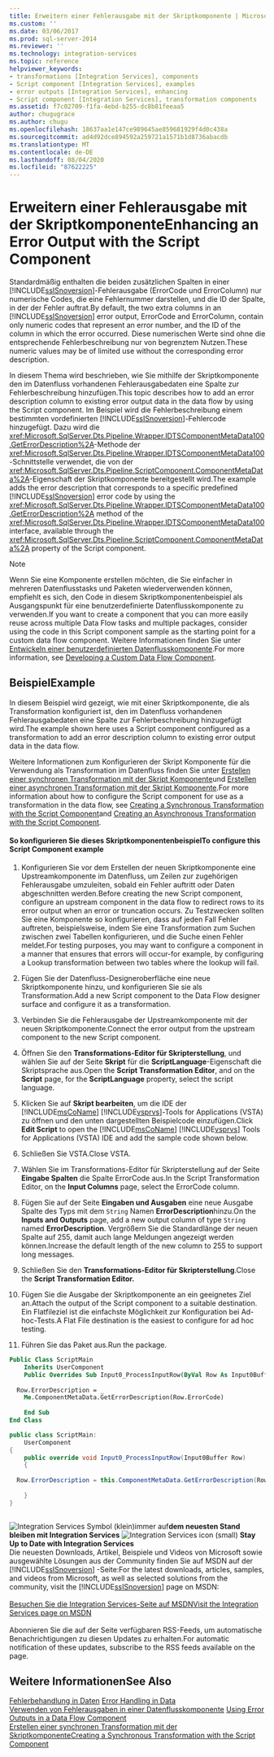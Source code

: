 ```yaml
---
title: Erweitern einer Fehlerausgabe mit der Skriptkomponente | Microsoft-Dokumentation
ms.custom: ''
ms.date: 03/06/2017
ms.prod: sql-server-2014
ms.reviewer: ''
ms.technology: integration-services
ms.topic: reference
helpviewer_keywords:
- transformations [Integration Services], components
- Script component [Integration Services], examples
- error outputs [Integration Services], enhancing
- Script component [Integration Services], transformation components
ms.assetid: f7c02709-f1fa-4ebd-b255-dc8b81feeaa5
author: chugugrace
ms.author: chugu
ms.openlocfilehash: 18637aa1e147ce989645ae859681929f4d0c438a
ms.sourcegitcommit: ad4d92dce894592a259721a1571b1d8736abacdb
ms.translationtype: MT
ms.contentlocale: de-DE
ms.lasthandoff: 08/04/2020
ms.locfileid: "87622225"
---
```

# <a name="enhancing-an-error-output-with-the-script-component"></a><span data-ttu-id="81af6-102">Erweitern einer Fehlerausgabe mit der Skriptkomponente</span><span class="sxs-lookup"><span data-stu-id="81af6-102">Enhancing an Error Output with the Script Component</span></span>
  <span data-ttu-id="81af6-103">Standardmäßig enthalten die beiden zusätzlichen Spalten in einer [!INCLUDE[ssISnoversion](../../includes/ssisnoversion-md.md)]-Fehlerausgabe (ErrorCode und ErrorColumn) nur numerische Codes, die eine Fehlernummer darstellen, und die ID der Spalte, in der der Fehler auftrat.</span><span class="sxs-lookup"><span data-stu-id="81af6-103">By default, the two extra columns in an [!INCLUDE[ssISnoversion](../../includes/ssisnoversion-md.md)] error output, ErrorCode and ErrorColumn, contain only numeric codes that represent an error number, and the ID of the column in which the error occurred.</span></span> <span data-ttu-id="81af6-104">Diese numerischen Werte sind ohne die entsprechende Fehlerbeschreibung nur von begrenztem Nutzen.</span><span class="sxs-lookup"><span data-stu-id="81af6-104">These numeric values may be of limited use without the corresponding error description.</span></span>  
  
 <span data-ttu-id="81af6-105">In diesem Thema wird beschrieben, wie Sie mithilfe der Skriptkomponente den im Datenfluss vorhandenen Fehlerausgabedaten eine Spalte zur Fehlerbeschreibung hinzufügen.</span><span class="sxs-lookup"><span data-stu-id="81af6-105">This topic describes how to add an error description column to existing error output data in the data flow by using the Script component.</span></span> <span data-ttu-id="81af6-106">Im Beispiel wird die Fehlerbeschreibung einem bestimmten vordefinierten [!INCLUDE[ssISnoversion](../../includes/ssisnoversion-md.md)]-Fehlercode hinzugefügt. Dazu wird die <xref:Microsoft.SqlServer.Dts.Pipeline.Wrapper.IDTSComponentMetaData100.GetErrorDescription%2A>-Methode der <xref:Microsoft.SqlServer.Dts.Pipeline.Wrapper.IDTSComponentMetaData100>-Schnittstelle verwendet, die von der <xref:Microsoft.SqlServer.Dts.Pipeline.ScriptComponent.ComponentMetaData%2A>-Eigenschaft der Skriptkomponente bereitgestellt wird.</span><span class="sxs-lookup"><span data-stu-id="81af6-106">The example adds the error description that corresponds to a specific predefined [!INCLUDE[ssISnoversion](../../includes/ssisnoversion-md.md)] error code by using the <xref:Microsoft.SqlServer.Dts.Pipeline.Wrapper.IDTSComponentMetaData100.GetErrorDescription%2A> method of the <xref:Microsoft.SqlServer.Dts.Pipeline.Wrapper.IDTSComponentMetaData100> interface, available through the <xref:Microsoft.SqlServer.Dts.Pipeline.ScriptComponent.ComponentMetaData%2A> property of the Script component.</span></span>  
  
> [!NOTE]  
>  <span data-ttu-id="81af6-107">Wenn Sie eine Komponente erstellen möchten, die Sie einfacher in mehreren Datenflusstasks und Paketen wiederverwenden können, empfiehlt es sich, den Code in diesem Skriptkomponentenbeispiel als Ausgangspunkt für eine benutzerdefinierte Datenflusskomponente zu verwenden.</span><span class="sxs-lookup"><span data-stu-id="81af6-107">If you want to create a component that you can more easily reuse across multiple Data Flow tasks and multiple packages, consider using the code in this Script component sample as the starting point for a custom data flow component.</span></span> <span data-ttu-id="81af6-108">Weitere Informationen finden Sie unter [Entwickeln einer benutzerdefinierten Datenflusskomponente](../extending-packages-custom-objects/data-flow/developing-a-custom-data-flow-component.md).</span><span class="sxs-lookup"><span data-stu-id="81af6-108">For more information, see [Developing a Custom Data Flow Component](../extending-packages-custom-objects/data-flow/developing-a-custom-data-flow-component.md).</span></span>  
  
## <a name="example"></a><span data-ttu-id="81af6-109">Beispiel</span><span class="sxs-lookup"><span data-stu-id="81af6-109">Example</span></span>  
 <span data-ttu-id="81af6-110">In diesem Beispiel wird gezeigt, wie mit einer Skriptkomponente, die als Transformation konfiguriert ist, den im Datenfluss vorhandenen Fehlerausgabedaten eine Spalte zur Fehlerbeschreibung hinzugefügt wird.</span><span class="sxs-lookup"><span data-stu-id="81af6-110">The example shown here uses a Script component configured as a transformation to add an error description column to existing error output data in the data flow.</span></span>  
  
 <span data-ttu-id="81af6-111">Weitere Informationen zum Konfigurieren der Skript Komponente für die Verwendung als Transformation im Datenfluss finden Sie unter [Erstellen einer synchronen Transformation mit der Skript Komponente](../extending-packages-scripting-data-flow-script-component-types/creating-a-synchronous-transformation-with-the-script-component.md)und [Erstellen einer asynchronen Transformation mit der Skript Komponente](../extending-packages-scripting-data-flow-script-component-types/creating-an-asynchronous-transformation-with-the-script-component.md).</span><span class="sxs-lookup"><span data-stu-id="81af6-111">For more information about how to configure the Script component for use as a transformation in the data flow, see [Creating a Synchronous Transformation with the Script Component](../extending-packages-scripting-data-flow-script-component-types/creating-a-synchronous-transformation-with-the-script-component.md)and [Creating an Asynchronous Transformation with the Script Component](../extending-packages-scripting-data-flow-script-component-types/creating-an-asynchronous-transformation-with-the-script-component.md).</span></span>  
  
#### <a name="to-configure-this-script-component-example"></a><span data-ttu-id="81af6-112">So konfigurieren Sie dieses Skriptkomponentenbeispiel</span><span class="sxs-lookup"><span data-stu-id="81af6-112">To configure this Script Component example</span></span>  
  
1.  <span data-ttu-id="81af6-113">Konfigurieren Sie vor dem Erstellen der neuen Skriptkomponente eine Upstreamkomponente im Datenfluss, um Zeilen zur zugehörigen Fehlerausgabe umzuleiten, sobald ein Fehler auftritt oder Daten abgeschnitten werden.</span><span class="sxs-lookup"><span data-stu-id="81af6-113">Before creating the new Script component, configure an upstream component in the data flow to redirect rows to its error output when an error or truncation occurs.</span></span> <span data-ttu-id="81af6-114">Zu Testzwecken sollten Sie eine Komponente so konfigurieren, dass auf jeden Fall Fehler auftreten, beispielsweise, indem Sie eine Transformation zum Suchen zwischen zwei Tabellen konfigurieren, und die Suche einen Fehler meldet.</span><span class="sxs-lookup"><span data-stu-id="81af6-114">For testing purposes, you may want to configure a component in a manner that ensures that errors will occur-for example, by configuring a Lookup transformation between two tables where the lookup will fail.</span></span>  
  
2.  <span data-ttu-id="81af6-115">Fügen Sie der Datenfluss-Designeroberfläche eine neue Skriptkomponente hinzu, und konfigurieren Sie sie als Transformation.</span><span class="sxs-lookup"><span data-stu-id="81af6-115">Add a new Script component to the Data Flow designer surface and configure it as a transformation.</span></span>  
  
3.  <span data-ttu-id="81af6-116">Verbinden Sie die Fehlerausgabe der Upstreamkomponente mit der neuen Skriptkomponente.</span><span class="sxs-lookup"><span data-stu-id="81af6-116">Connect the error output from the upstream component to the new Script component.</span></span>  
  
4.  <span data-ttu-id="81af6-117">Öffnen Sie den **Transformations-Editor für Skripterstellung**, und wählen Sie auf der Seite **Skript** für die **ScriptLanguage**-Eigenschaft die Skriptsprache aus.</span><span class="sxs-lookup"><span data-stu-id="81af6-117">Open the **Script Transformation Editor**, and on the **Script** page, for the **ScriptLanguage** property, select the script language.</span></span>  
  
5.  <span data-ttu-id="81af6-118">Klicken Sie auf **Skript bearbeiten**, um die IDE der [!INCLUDE[msCoName](../../includes/msconame-md.md)] [!INCLUDE[vsprvs](../../includes/vsprvs-md.md)]-Tools for Applications (VSTA) zu öffnen und den unten dargestellten Beispielcode einzufügen.</span><span class="sxs-lookup"><span data-stu-id="81af6-118">Click **Edit Script** to open the [!INCLUDE[msCoName](../../includes/msconame-md.md)] [!INCLUDE[vsprvs](../../includes/vsprvs-md.md)] Tools for Applications (VSTA) IDE and add the sample code shown below.</span></span>  
  
6.  <span data-ttu-id="81af6-119">Schließen Sie VSTA.</span><span class="sxs-lookup"><span data-stu-id="81af6-119">Close VSTA.</span></span>  
  
7.  <span data-ttu-id="81af6-120">Wählen Sie im Transformations-Editor für Skripterstellung auf der Seite **Eingabe Spalten** die Spalte ErrorCode aus.</span><span class="sxs-lookup"><span data-stu-id="81af6-120">In the Script Transformation Editor, on the **Input Columns** page, select the ErrorCode column.</span></span>  
  
8.  <span data-ttu-id="81af6-121">Fügen Sie auf der Seite **Eingaben und Ausgaben** eine neue Ausgabe Spalte des Typs mit dem `String` Namen **ErrorDescription**hinzu.</span><span class="sxs-lookup"><span data-stu-id="81af6-121">On the **Inputs and Outputs** page, add a new output column of type `String` named **ErrorDescription**.</span></span> <span data-ttu-id="81af6-122">Vergrößern Sie die Standardlänge der neuen Spalte auf 255, damit auch lange Meldungen angezeigt werden können.</span><span class="sxs-lookup"><span data-stu-id="81af6-122">Increase the default length of the new column to 255 to support long messages.</span></span>  
  
9. <span data-ttu-id="81af6-123">Schließen Sie den **Transformations-Editor für Skripterstellung**.</span><span class="sxs-lookup"><span data-stu-id="81af6-123">Close the **Script Transformation Editor.**</span></span>  
  
10. <span data-ttu-id="81af6-124">Fügen Sie die Ausgabe der Skriptkomponente an ein geeignetes Ziel an.</span><span class="sxs-lookup"><span data-stu-id="81af6-124">Attach the output of the Script component to a suitable destination.</span></span> <span data-ttu-id="81af6-125">Ein Flatfileziel ist die einfachste Möglichkeit zur Konfiguration bei Ad-hoc-Tests.</span><span class="sxs-lookup"><span data-stu-id="81af6-125">A Flat File destination is the easiest to configure for ad hoc testing.</span></span>  
  
11. <span data-ttu-id="81af6-126">Führen Sie das Paket aus.</span><span class="sxs-lookup"><span data-stu-id="81af6-126">Run the package.</span></span>  
  
```vb  
Public Class ScriptMain  
    Inherits UserComponent  
    Public Overrides Sub Input0_ProcessInputRow(ByVal Row As Input0Buffer)  
  
  Row.ErrorDescription = _  
    Me.ComponentMetaData.GetErrorDescription(Row.ErrorCode)  
  
    End Sub  
End Class  
```  
  
```csharp  
public class ScriptMain:  
    UserComponent  
{  
    public override void Input0_ProcessInputRow(Input0Buffer Row)  
    {  
  
  Row.ErrorDescription = this.ComponentMetaData.GetErrorDescription(Row.ErrorCode);  
  
    }  
}  
  
```  
  
<span data-ttu-id="81af6-127">![Integration Services Symbol (klein)](../media/dts-16.gif "Integration Services (kleines Symbol)")immer auf**dem neuesten Stand bleiben mit Integration Services**  </span><span class="sxs-lookup"><span data-stu-id="81af6-127">![Integration Services icon (small)](../media/dts-16.gif "Integration Services icon (small)")  **Stay Up to Date with Integration Services**</span></span><br /> <span data-ttu-id="81af6-128">Die neuesten Downloads, Artikel, Beispiele und Videos von Microsoft sowie ausgewählte Lösungen aus der Community finden Sie auf MSDN auf der [!INCLUDE[ssISnoversion](../../includes/ssisnoversion-md.md)] -Seite:</span><span class="sxs-lookup"><span data-stu-id="81af6-128">For the latest downloads, articles, samples, and videos from Microsoft, as well as selected solutions from the community, visit the [!INCLUDE[ssISnoversion](../../includes/ssisnoversion-md.md)] page on MSDN:</span></span><br /><br /> [<span data-ttu-id="81af6-129">Besuchen Sie die Integration Services-Seite auf MSDN</span><span class="sxs-lookup"><span data-stu-id="81af6-129">Visit the Integration Services page on MSDN</span></span>](https://go.microsoft.com/fwlink/?LinkId=136655)<br /><br /> <span data-ttu-id="81af6-130">Abonnieren Sie die auf der Seite verfügbaren RSS-Feeds, um automatische Benachrichtigungen zu diesen Updates zu erhalten.</span><span class="sxs-lookup"><span data-stu-id="81af6-130">For automatic notification of these updates, subscribe to the RSS feeds available on the page.</span></span>  
  
## <a name="see-also"></a><span data-ttu-id="81af6-131">Weitere Informationen</span><span class="sxs-lookup"><span data-stu-id="81af6-131">See Also</span></span>  
 <span data-ttu-id="81af6-132">[Fehlerbehandlung in Daten](../data-flow/error-handling-in-data.md) </span><span class="sxs-lookup"><span data-stu-id="81af6-132">[Error Handling in Data](../data-flow/error-handling-in-data.md) </span></span>  
 <span data-ttu-id="81af6-133">[Verwenden von Fehlerausgaben in einer Datenflusskomponente](../extending-packages-custom-objects/data-flow/using-error-outputs-in-a-data-flow-component.md) </span><span class="sxs-lookup"><span data-stu-id="81af6-133">[Using Error Outputs in a Data Flow Component](../extending-packages-custom-objects/data-flow/using-error-outputs-in-a-data-flow-component.md) </span></span>  
 [<span data-ttu-id="81af6-134">Erstellen einer synchronen Transformation mit der Skriptkomponente</span><span class="sxs-lookup"><span data-stu-id="81af6-134">Creating a Synchronous Transformation with the Script Component</span></span>](../extending-packages-scripting-data-flow-script-component-types/creating-a-synchronous-transformation-with-the-script-component.md) 
  
  
